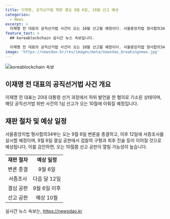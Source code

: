 ```yaml
---
title: 이재명, 공직선거법 재판 결심 9월 6일, 10월 선고 예상
categories:
  - News
excerpt: >
  이재명 전 대표의 공직선거법 사건이 오는 10월 선고될 예정이다. 서울중앙지법 형사합의34부는 9월 6일 변론을 종결한 뒤 1심 종결과 함께 서증조사를 실시할 예정이다. 이후 결심 공판과 선고를 거쳐, 10월쯤 선고 가능성이 높다. 이는 2021년 대선 후보 시절 허위 발언을 한 혐의로 이재명 전 대표가 기소된 첫 사건이다. 
feature_text: >
  ## koreablockchain 실시간 뉴스 속보입니다.

  이재명 전 대표의 공직선거법 사건이 오는 10월 선고될 예정이다. 서울중앙지법 형사합의34부는 9월 6일 변론을 종결한 뒤 1심 종결과 함께 서증조사를 실시할 예정이다. 이후 결심 공판과 선고를 거쳐, 10월쯤 선고 가능성이 높다. 이는 2021년 대선 후보 시절 허위 발언을 한 혐의로 이재명 전 대표가 기소된 첫 사건이다. 
image: 'https://newsdao.kr/res/images/meta/newsdao_breakingnews.jpg'
---
```


<p><img src="https://newsdao.kr/res/images/meta/newsdao_breakingnews.jpg" alt="koreablockchain 속보" /></p>

<h2 data-ke-size="size26">이재명 전 대표의 공직선거법 사건 개요</h2>

<p data-ke-size="size16">이재명 전 대표는 20대 대통령 선거 과정에서 허위 발언을 한 혐의로 기소된 상태이며, 해당 공직선거법 위반 사건의 1심 선고가 오는 10월에 이뤄질 예정입니다.</p>

<h2 data-ke-size="size26">재판 절차 및 예상 일정</h2>

<p data-ke-size="size16">서울중앙지법 형사합의34부는 오는 9월 6일 변론을 종결하고, 이후 12일에 서증조사를 실시할 예정이며, 9월 6일 결심 공판에서 검찰의 구형과 최후 진술 등이 이어질 것으로 예상됩니다. 이를 감안하면, 오는 10월쯤 선고 공판이 열릴 가능성이 높습니다.</p>

<table>
    <tr>
        <td style="text-align: center; height: 17px;"><b>재판 절차</b></td>
        <td style="text-align: center; height: 17px;"><b>예상 일정</b></td>
    </tr>
    <tr>
        <td style="text-align: center; height: 17px;">변론 종결</td>
        <td style="text-align: center; height: 17px;">9월 6일</td>
    </tr>
    <tr>
        <td style="text-align: center; height: 17px;">서증조사</td>
        <td style="text-align: center; height: 17px;">다음 달 12일</td>
    </tr>
    <tr>
        <td style="text-align: center; height: 17px;">결심 공판</td>
        <td style="text-align: center; height: 17px;">9월 6일 이후</td>
    </tr>
    <tr>
        <td style="text-align: center; height: 17px;">선고 공판</td>
        <td style="text-align: center; height: 17px;">예상 10월</td>
    </tr>
</table>
실시간 뉴스 속보는, <a href="https://newsdao.kr" rel="dofollow">https://newsdao.kr</a>


